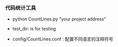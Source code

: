 ### 代码统计工具

- python CountLines.py "your project address" 

- test_dir: is for testing

- config/CountLines.conf : 配置不同语言的注释符号



